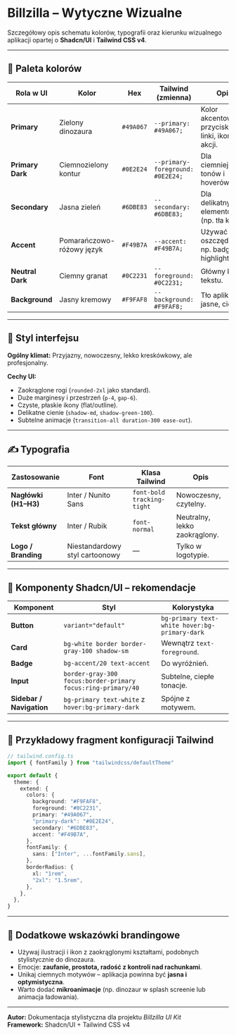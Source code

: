# Billzilla – Wytyczne Wizualne

Szczegółowy opis schematu kolorów, typografii oraz kierunku wizualnego aplikacji opartej o **Shadcn/UI** i **Tailwind CSS v4**.

---

## 🎨 Paleta kolorów

| Rola w UI | Kolor | Hex | Tailwind (zmienna) | Opis |
|------------|--------|------|------------------|------|
| **Primary** | Zielony dinozaura | `#49A067` | `--primary: #49A067;` | Kolor akcentowy – przyciski, linki, ikony akcji. |
| **Primary Dark** | Ciemnozielony kontur | `#0E2E24` | `--primary-foreground: #0E2E24;` | Dla ciemniejszych tonów i hoverów. |
| **Secondary** | Jasna zieleń | `#6DBE83` | `--secondary: #6DBE83;` | Dla delikatnych elementów UI (np. tła kart). |
| **Accent** | Pomarańczowo-różowy język | `#F49B7A` | `--accent: #F49B7A;` | Używać oszczędnie – np. badge, highlight. |
| **Neutral Dark** | Ciemny granat | `#0C2231` | `--foreground: #0C2231;` | Główny kolor tekstu. |
| **Background** | Jasny kremowy | `#F9FAF8` | `--background: #F9FAF8;` | Tło aplikacji – jasne, ciepłe. |

---

## 🧱 Styl interfejsu

**Ogólny klimat:** Przyjazny, nowoczesny, lekko kreskówkowy, ale profesjonalny.

**Cechy UI:**
- Zaokrąglone rogi (`rounded-2xl` jako standard).
- Duże marginesy i przestrzeń (`p-4`, `gap-6`).
- Czyste, płaskie ikony (flat/outline).
- Delikatne cienie (`shadow-md`, `shadow-green-100`).
- Subtelne animacje (`transition-all duration-300 ease-out`).

---

## ✍️ Typografia

| Zastosowanie | Font | Klasa Tailwind | Opis |
|---------------|-------|----------------|------|
| **Nagłówki (H1–H3)** | Inter / Nunito Sans | `font-bold tracking-tight` | Nowoczesny, czytelny. |
| **Tekst główny** | Inter / Rubik | `font-normal` | Neutralny, lekko zaokrąglony. |
| **Logo / Branding** | Niestandardowy styl cartoonowy | — | Tylko w logotypie. |

---

## 🧩 Komponenty Shadcn/UI – rekomendacje

| Komponent | Styl | Kolorystyka |
|------------|------|--------------|
| **Button** | `variant="default"` | `bg-primary text-white hover:bg-primary-dark` |
| **Card** | `bg-white border border-gray-100 shadow-sm` | Wewnątrz `text-foreground`. |
| **Badge** | `bg-accent/20 text-accent` | Do wyróżnień. |
| **Input** | `border-gray-300 focus:border-primary focus:ring-primary/40` | Subtelne, ciepłe tonacje. |
| **Sidebar / Navigation** | `bg-primary text-white` z `hover:bg-primary-dark` | Spójne z motywem. |

---

## 🌈 Przykładowy fragment konfiguracji Tailwind

```ts
// tailwind.config.ts
import { fontFamily } from "tailwindcss/defaultTheme"

export default {
  theme: {
    extend: {
      colors: {
        background: "#F9FAF8",
        foreground: "#0C2231",
        primary: "#49A067",
        "primary-dark": "#0E2E24",
        secondary: "#6DBE83",
        accent: "#F49B7A",
      },
      fontFamily: {
        sans: ["Inter", ...fontFamily.sans],
      },
      borderRadius: {
        xl: "1rem",
        "2xl": "1.5rem",
      },
    },
  },
}
```

---

## 🧠 Dodatkowe wskazówki brandingowe

- Używaj ilustracji i ikon z zaokrąglonymi kształtami, podobnych stylistycznie do dinozaura.  
- Emocje: **zaufanie, prostota, radość z kontroli nad rachunkami**.  
- Unikaj ciemnych motywów – aplikacja powinna być **jasna i optymistyczna**.  
- Warto dodać **mikroanimacje** (np. dinozaur w splash screenie lub animacja ładowania).

---

**Autor:** Dokumentacja stylistyczna dla projektu *Billzilla UI Kit*  
**Framework:** Shadcn/UI + Tailwind CSS v4  
